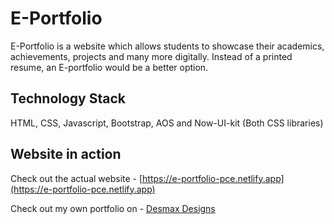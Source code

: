 # E-Portfolio

E-Portfolio is a website which allows students to showcase their academics, achievements, projects and many more digitally. Instead of a printed resume, an E-portfolio would be a better option.

## Technology Stack

HTML, CSS, Javascript, Bootstrap, AOS and Now-UI-kit (Both CSS libraries)

## Website in action

Check out the actual website - [https://e-portfolio-pce.netlify.app](https://e-portfolio-pce.netlify.app)

Check out my own portfolio on - [Desmax Designs](https://romaxrajeev.in)
